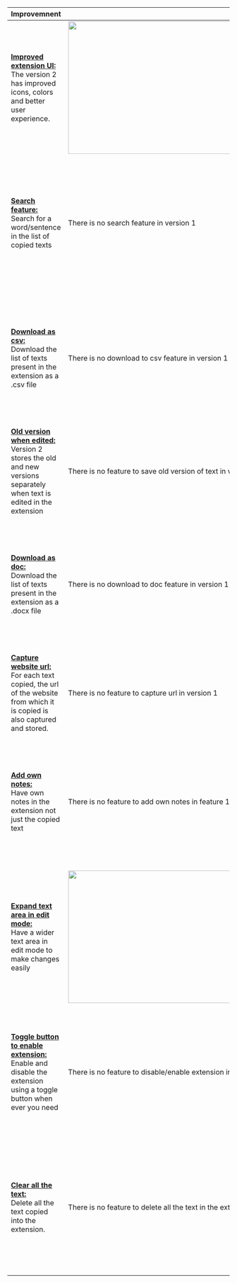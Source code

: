 | Improvemnent | Version1 | Version2 |
| ------ | ------ | ------ |
| <ins>**Improved extension UI:**</ins><br /> The version 2 has improved icons, colors and better user experience.| <img src="https://github.com/umagnanasundaram2128/SimplyClip/blob/4cad2df6b260a6013c618a66f87b47205b82ac80/Docs/images/old_extension_empty.png?raw=true" width="1800" height="300" /> | <img src="https://github.com/umagnanasundaram2128/SimplyClip/blob/6daaef7e89f5aef9b214aeafc00d849cc292da77/Docs/images/new_extension_empty.png?raw=true" width="800" height="300" /> |
| <ins>**Search feature:**</ins><br /> Search for a word/sentence in the list of copied texts | There is no search feature in version 1 | <img src="https://github.com/umagnanasundaram2128/SimplyClip/blob/6daaef7e89f5aef9b214aeafc00d849cc292da77/Docs/images/new_extension_search.png?raw=true" width="800" height="300" /> |
| <ins>**Download as csv:**</ins><br /> Download the list of texts present in the extension as a .csv file | There is no download to csv feature in version 1 | <img src="https://github.com/umagnanasundaram2128/SimplyClip/blob/39c9d33965d7e2a9956feeee068fb0d19d4f1c8d/Docs/images/new_extension_without_toggle_csv.png?raw=true" width="800" height="300" /> |
| <ins>**Old version when edited:**</ins><br /> Version 2 stores the old and new versions separately when text is edited in the extension | There is no feature to save old version of text in version 1 |  <img src="https://github.com/umagnanasundaram2128/SimplyClip/blob/e89a836960eddffac6f3fecb7983497e1370c8bf/Docs/images/csv_file.png?raw=true" width="1800" height="100" />  |
| <ins>**Download as doc:**</ins><br /> Download the list of texts present in the extension as a .docx file | There is no download to doc feature in version 1 | <img src="https://github.com/umagnanasundaram2128/SimplyClip/blob/39c9d33965d7e2a9956feeee068fb0d19d4f1c8d/Docs/images/new_extension_without_toggle_doc.png?raw=true" width="800" height="300" />|
| <ins>**Capture website url:**</ins><br /> For each text copied, the url of the website from which it is copied is also captured and stored. | There is no feature to capture url in version 1 | <img src="https://github.com/umagnanasundaram2128/SimplyClip/blob/e89a836960eddffac6f3fecb7983497e1370c8bf/Docs/images/csv_file.png?raw=true" width="1800" height="100" />  |
| <ins>**Add own notes:**</ins><br /> Have own notes in the extension not just the copied text | There is no feature to add own notes in feature 1 | <img src="https://github.com/umagnanasundaram2128/SimplyClip/blob/39c9d33965d7e2a9956feeee068fb0d19d4f1c8d/Docs/images/new_extension_without_toggle_add.png?raw=true" width="800" height="300" /> |
| <ins>**Expand text area in edit mode:**</ins><br /> Have a wider text area in edit mode to make changes easily | <img src="https://github.com/umagnanasundaram2128/SimplyClip/blob/4cad2df6b260a6013c618a66f87b47205b82ac80/Docs/images/old_extension_edit.png?raw=true" width="500" height="300" /> | <img src="https://github.com/umagnanasundaram2128/SimplyClip/blob/39c9d33965d7e2a9956feeee068fb0d19d4f1c8d/Docs/images/new_extension_edit.png?raw=true" width="800" height="300" /> |
| <ins>**Toggle button to enable extension:**</ins><br /> Enable and disable the extension using a toggle button when ever you need | There is no feature to disable/enable extension in version 1 | <img src="https://github.com/umagnanasundaram2128/SimplyClip/blob/39c9d33965d7e2a9956feeee068fb0d19d4f1c8d/Docs/images/new_extension_list.png?raw=true" width="800" height="300" /> |
| <ins>**Clear all the text:**</ins><br /> Delete all the text copied into the extension. | There is no feature to delete all the text in the extension in version 1 | <img src="https://github.com/umagnanasundaram2128/SimplyClip/blob/8a00cfb277eef896228ec809f8c2a0de833a2f02/Docs/images/new_extension_without_toggle_delete.png?raw=true" width="800" height="300" /> |
